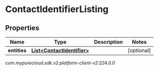 # ContactIdentifierListing


## Properties

| Name | Type | Description | Notes |
| ------------ | ------------- | ------------- | ------------- |
| **entities** | [**List&lt;ContactIdentifier&gt;**](ContactIdentifier) |  |  [optional] |




_com.mypurecloud.sdk.v2:platform-client-v2:224.0.0_
